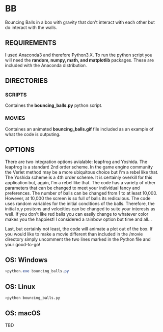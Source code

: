 # BB
Bouncing Balls in a box with gravity that don't interact with each other but do interact with the walls.

## REQUIREMENTS
I used Anaconda3 and therefore Python3.X. To run the python script you will need the __random, numpy, math, and matplotlib__ packages. These are included with the Anaconda distribution.

## DIRECTORIES
### SCRIPTS
Containes the __bouncing_balls.py__ python script.

### MOVIES
Containes an animated __bouncing_balls.gif__ file included as an example of what the code is outputing.

## OPTIONS
There are two integration options avialable: leapfrog and Yoshida. The leapfrog is a standard 2nd order scheme. In the game engine community the Verlet method may be a more ubiquitous choice but I'm a rebel like that. The Yoshida scheme is a 4th order scheme. It is certainly overkill for this application but, again, I'm a rebel like that. The code has a variety of other parameters that can be changed to meet your individual fancy and preferences. The number of balls can be changed from 1 to at least 10,000. However, at 10,000 the screen is so full of balls its rediculous. The code uses random variables for the initial conditions of the balls. Therefore, the initial x,y positons and velocities can be changed to suite your interests as well. If you don't like red balls you can easily change to whatever color makes you the happiest! I considered a rainbow option but time and all...

Last, but certainly not least, the code will animate a plot out of the box. If you would like to make a movie different than included in the /movie directory simply uncomment the two lines marked in the Python file and your good-to-go!

## OS: Windows
```powershell
>python.exe bouncing_balls.py
```

## OS: Linux
```bash
>python bouncing_balls.py
```

## OS: macOS
TBD

